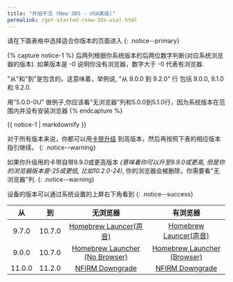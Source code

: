 ```yaml
---
title: "开始干活 (New 3DS - USA美版)"
permalink: /get-started-(new-3ds-usa).html
---
```


请在下面表格中选择适合你版本的页面进入
{: .notice--primary}

{% capture notice-1 %}
后两列根据你系统版本的后两位数字判断(对应系统浏览器的版本). 如果版本是 -0 说明你没有浏览器，数字大于 -0 代表有浏览器.

"从"和"到"是包含的。这意味着，举例说, "从 9.0.0 到 9.2.0" 行 包括 9.0.0, 9.1.0 和 9.2.0.

用"5.0.0-0U" 做例子,你应该看"无浏览器"列和5.0.0到5.1.0行，因为系统版本在范围内并没有安装浏览器
{% endcapture %}

<div class="notice--info">{{ notice-1 | markdownify }}</div>

对于所有版本来说，你都可以用[卡带升级](cart-update.html) 到高版本，然后再按照下表的相应版本指引继续。
{: .notice--warning}

如果你升级用的卡带自带9.9.0或更高版本 *(意味着你可以升至9.9.0或更高, 但是你的浏览器版本是-25或更低, 比如10.2.0-24)*, 你的浏览器会被删除，你需要看"无浏览器"列.
{: .notice--warning}

设备的版本可以通过系统设置的上屏右下角看到
{: .notice--success}

| 从 | 到 | 无浏览器 | 有浏览器 |
|:-:|:-:|:-:|:-:|
| 9.7.0 | 10.7.0 |  [Homebrew Launcer(声音)](homebrew-launcher-(sound).html) |  [Homebrew Launcer(声音)](homebrew-launcher-(sound).html) |
| 9.0.0 | 10.7.0 | [Homebrew Launcher (No Browser)](homebrew-launcher-(no-browser).html) | [Homebrew Launcher (Browser)](homebrew-launcher-(browser).html) |
| 11.0.0 | 11.2.0 | [NFIRM Downgrade](nfirm-downgrade.html) | [NFIRM Downgrade](nfirm-downgrade.html) |
